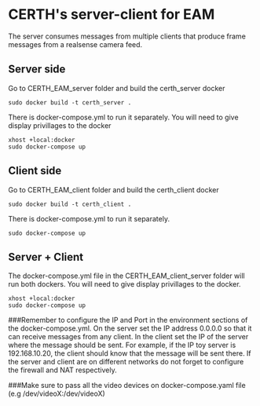 # CERTH's server-client for EAM

The server consumes messages from multiple clients that produce frame messages from a realsense camera feed.
## Server side 

Go to CERTH_EAM_server folder and build the certh_server docker
```
sudo docker build -t certh_server .
```
There is docker-compose.yml to run it separately. You will need to give display privillages to the docker
```
xhost +local:docker
sudo docker-compose up
```

## Client side

Go to CERTH_EAM_client folder and build the certh_client docker
```
sudo docker build -t certh_client . 
```
There is docker-compose.yml to run it separately.   
```
sudo docker-compose up
```
## Server + Client

The docker-compose.yml file in the CERTH_EAM_client_server folder will run both dockers. You will need to give display privillages to the docker.
```
xhost +local:docker
sudo docker-compose up
```

###Remember to configure the IP and Port in the environment sections of the docker-compose.yml.
On the server set the IP address 0.0.0.0 so that it can receive messages from any client.
In the client set the IP of the server where the message should be sent. For example, if the IP toy server is 192.168.10.20, the client should know that the message will be sent there.
If the server and client are on different networks do not forget to configure the firewall and NAT respectively.

###Make sure to pass all the video devices on docker-compose.yaml file  (e.g /dev/videoX:/dev/videoX)
